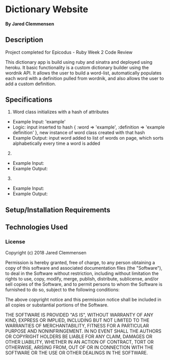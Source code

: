 # Dictionary Website

#### By Jared Clemmensen

## Description
Project completed for Epicodus - Ruby Week 2 Code Review

This dictionary app is build using ruby and sinatra and deployed using heroku. It basic functionality is a custom dictionary builder using the wordnik API. It allows the user to build a word-list, automatically populates each word with a definition pulled from wordnik, and also allows the user to add a custom definition.

## Specifications
<!-- ### Backend -->
1. Word class initializes with a hash of attributes
  * Example Input: 'example'
  * Logic: input inserted to hash { :word => 'example', :definition => 'example definition' }, new instance of word class created with that hash
  * Example Output: input word added to list of words on page, which sorts alphabetically every time a word is added
2.
  * Example Input:
  * Example Output:
3.
  * Example Input:
  * Example Output:




## Setup/Installation Requirements


## Technologies Used


### License

Copyright (c) 2018 Jared Clemmensen

Permission is hereby granted, free of charge, to any person obtaining a copy of this software and associated documentation files (the "Software"), to deal in the Software without restriction, including without limitation the rights to use, copy, modify, merge, publish, distribute, sublicense, and/or sell copies of the Software, and to permit persons to whom the Software is furnished to do so, subject to the following conditions:

The above copyright notice and this permission notice shall be included in all copies or substantial portions of the Software.

THE SOFTWARE IS PROVIDED "AS IS", WITHOUT WARRANTY OF ANY KIND, EXPRESS OR IMPLIED, INCLUDING BUT NOT LIMITED TO THE WARRANTIES OF MERCHANTABILITY, FITNESS FOR A PARTICULAR PURPOSE AND NONINFRINGEMENT. IN NO EVENT SHALL THE AUTHORS OR COPYRIGHT HOLDERS BE LIABLE FOR ANY CLAIM, DAMAGES OR OTHER LIABILITY, WHETHER IN AN ACTION OF CONTRACT, TORT OR OTHERWISE, ARISING FROM, OUT OF OR IN CONNECTION WITH THE SOFTWARE OR THE USE OR OTHER DEALINGS IN THE SOFTWARE.
